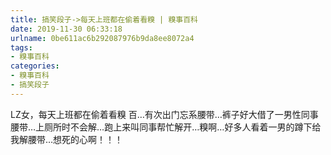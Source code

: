 ```yaml
---
title: 搞笑段子->每天上班都在偷着看糗 | 糗事百科
date: 2019-11-30 06:33:18
urlname: 0be611ac6b292087976b9da8ee8072a4
tags: 
- 糗事百科
categories:
- 糗事百科
- 搞笑段子
---
```

LZ女，每天上班都在偷着看糗 百…有次出门忘系腰带…裤子好大借了一男性同事腰带…上厕所时不会解…跑上来叫同事帮忙解开…糗啊…好多人看着一男的蹲下给我解腰带…想死的心啊！！！


